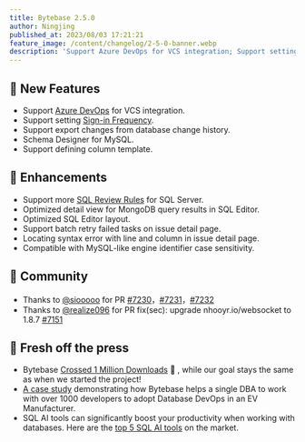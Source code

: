 ```yaml
---
title: Bytebase 2.5.0
author: Ningjing
published_at: 2023/08/03 17:21:21
feature_image: /content/changelog/2-5-0-banner.webp
description: 'Support Azure DevOps for VCS integration; Support setting Sign-in Frequency'
---
```


## 🚀 New Features

- Support [Azure DevOps](/docs/vcs-integration/azure-devops/) for VCS integration.
- Support setting [Sign-in Frequency](/docs/administration/sign-in-frequency/).
- Support export changes from database change history.
- Schema Designer for MySQL.
- Support defining column template.

## 🎄 Enhancements

- Support more [SQL Review Rules](/docs/sql-review/review-rules/) for SQL Server.
- Optimized detail view for MongoDB query results in SQL Editor.
- Optimized SQL Editor layout.
- Support batch retry failed tasks on issue detail page.
- Locating syntax error with line and column in issue detail page.
- Compatible with MySQL-like engine identifier case sensitivity.

## 🎠 Community

- Thanks to [@siooooo](https://github.com/siooooo) for PR [#7230](https://github.com/bytebase/bytebase/pull/7230)，[#7231](https://github.com/bytebase/bytebase/pull/7231)，[#7232](https://github.com/bytebase/bytebase/pull/7232)
- Thanks to [@realize096](https://github.com/realize096) for PR fix(sec): upgrade nhooyr.io/websocket to 1.8.7 [#7151](https://github.com/bytebase/bytebase/pull/7151)

## 📰 Fresh off the press

- Bytebase [Crossed 1 Million Downloads](/blog/one-million-downloads/) 🎉 , while our goal stays the same as when we started the project!
- [A case study](/blog/ev-manufacturer-case-study/) demonstrating how Bytebase helps a single DBA to work with over 1000 developers to adopt Database DevOps in an EV Manufacturer.
- SQL AI tools can significantly boost your productivity when working with databases. Here are the [top 5 SQL AI tools](/blog/top-sql-ai-tools/) on the market.

<IncludeBlock url="/docs/get-started/install/install-upgrade"></IncludeBlock>
